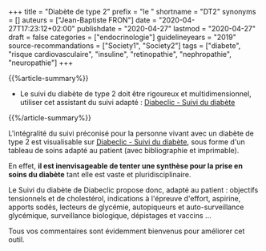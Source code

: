 +++
title = "Diabète de type 2"
prefix = "le "
shortname = "DT2"
synonyms = []
auteurs = ["Jean-Baptiste FRON"]
date = "2020-04-27T17:23:12+02:00"
publishdate = "2020-04-27"
lastmod = "2020-04-27"
draft = false
categories = ["endocrinologie"]
guidelineyears = "2019"
source-recommandations = ["Society1", "Society2"]
tags = ["diabete", "risque cardiovasculaire", "insuline", "retinopathie", "nephropathie", "neuropathie"]
+++

{{%article-summary%}}

- Le suivi du diabète de type 2 doit être rigoureux et multidimensionnel, utiliser cet assistant du suivi adapté : [Diabeclic - Suivi du diabète](https://www.diabeclic.com/suivi-du-diabete)

{{%/article-summary%}}

L'intégralité du suivi préconisé pour la personne vivant avec un diabète de type 2 est visualisable sur [Diabeclic - Suivi du diabète](https://www.diabeclic.com/suivi-du-diabete), sous forme d'un tableau de soins adapté au patient (avec bibliographie et imprimable).

En effet, **il est inenvisageable de tenter une synthèse pour la prise en soins du diabète** tant elle est vaste et pluridisciplinaire.

Le Suivi du diabète de Diabeclic propose donc, adapté au patient : objectifs tensionnels et de cholestérol, indications à l'épreuve d'effort, aspirine, apports sodés, lecteurs de glycémie, autopiqueurs et auto-surveillance glycémique, surveillance biologique, dépistages et vaccins ...

Tous vos commentaires sont évidemment bienvenus pour améliorer cet outil.

